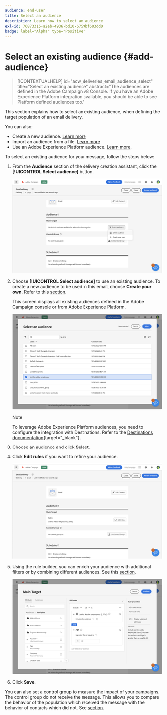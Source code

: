 ```yaml
---
audience: end-user
title: Select an audience
description: Learn how to select an audience
exl-id: 76873315-a2eb-4936-bd10-6759bf603dd0
badge: label="Alpha" type="Positive"
---
```


# Select an existing audience {#add-audience}
 
>[!CONTEXTUALHELP]
>id="acw_deliveries_email_audience_select"
>title="Select an existing audience"
>abstract="The audiences are defined in the Adobe Campaign v8 Console. If you have an Adobe Experience Platform integration available, you should be able to see Platform defined audiences too."

This section explains how to select an existing audience, when defining the target population of an email delivery.

You can also:

* Create a new audience. [Learn more](segment-builder.md)
* Import an audience from a file. [Learn more](import-audience.md)
* Use an Adobe Experience Platform audience. [Learn more](aep-audience.md).


To select an existing audience for your message, follow the steps below:

1. From the **Audience** section of the delivery creation assistant, click the **[!UICONTROL Select audience]** button.

   ![](assets/create-audience.png)

1. Choose **[!UICONTROL Select audience]** to use an existing audience. To create a new audience to be used in this email, choose **Create your own**. Refer to this [section](segment-builder.md).

    This screen displays all existing audiences defined in the Adobe Campaign console or from Adobe Experience Platform.

    ![](assets/create-audience2.png)

    >[!NOTE]
    >
    >To leverage Adobe Experience Platform audiences, you need to configure the integration with Destinations. Refer to the [Destinations documentation](https://experienceleague.adobe.com/docs/experience-platform/destinations/home.html){target="_blank"}.

1. Choose an audience and click **Select**.

1. Click **Edit rules** if you want to refine your audience.

   ![](assets/create-audience3.png)

1. Using the rule builder, you can enrich your audience with additional filters or by combining different audiences. See this [section](segment-builder.md).

   ![](assets/create-audience4.png)

1. Click **Save**. 

You can also set a control group to measure the impact of your campaigns. The control group do not receive the message. This allows you to compare the behavior of the population which received the message with the behavior of contacts which did not. See [section](control-group.md).